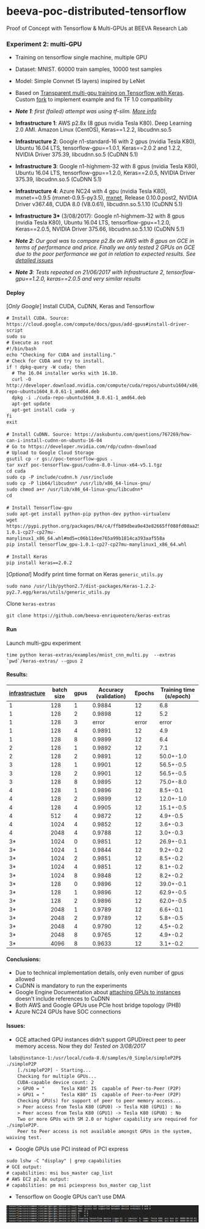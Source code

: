 # beeva-poc-distributed-tensorflow
Proof of Concept with Tensorflow & Multi-GPUs at BEEVA Research Lab

### Experiment 2: multi-GPU

* Training on tensorflow single machine, multiple GPU
* Dataset: MNIST. 60000 train samples, 10000 test samples
* Model: Simple Convnet (5 layers) inspired by LeNet
* Based on [Transparent multi-gpu training on Tensorflow with Keras](https://medium.com/@kuza55/transparent-multi-gpu-training-on-tensorflow-with-keras-8b0016fd9012#.w0nbus9yu). Custom [fork](https://github.com/beeva-enriqueotero/keras-extras/blob/master/examples/mnist_cnn_multi.py) to implement example and fix TF 1.0 compatibility
* ***Note 1**: first (failed) attempt was using tf-slim. [More info](README_multigpu_tfslim.md)*
* **Infrastructure 1**: AWS p2.8x (8 gpus nvidia Tesla K80). Deep Learning 2.0 AMI. Amazon Linux (CentOS), Keras==1.2.2, libcudnn.so.5
* **Infrastructure 2**: Google n1-standard-16 with 2 gpus (nvidia Tesla K80), Ubuntu 16.04 LTS, tensorflow-gpu==1.0.1, Keras==2.0.2 and 1.2.2, NVIDIA Driver 375.39, libcudnn.so.5 (CuDNN 5.1)
* **Infrastructure 3**: Google n1-highmem-32 with 8 gpus (nvidia Tesla K80), Ubuntu 16.04 LTS, tensorflow-gpu==1.2.0, Keras==2.0.5, NVIDIA Driver 375.39, libcudnn.so.5 (CuDNN 5.1)
* **Infrastructure 4**: Azure NC24 with 4 gpu (nvidia Tesla K80), mxnet==0.9.5 (mxnet-0.9.5-py3.5), [mxnet](https://github.com/apache/incubator-mxnet/commit/0768c0e97c5aa1d142ff0b3b8d37b1c736a42b83), Release 0.10.0.post2, NVIDIA Driver v367.48, CUDA 8.0 (V8.0.61), libcudnn.so.5.1.10 (CuDNN 5.1)
* **Infrastructure 3\*** (3/08/2017): Google n1-highmem-32 with 8 gpus (nvidia Tesla K80), Ubuntu 16.04 LTS, tensorflow-gpu==1.2.0, Keras==2.0.5, NVIDIA Driver 375.66, libcudnn.so.5.1.10 (CuDNN 5.1)


* ***Note 2**: Our goal was to compare p2.8x on AWS with 8 gpus on GCE in terms of performance and price. Finally we only tested 2 GPUs on GCE due to the poor performance we got in relation to expected results. See [detailed issues](#issues)*
* ***Note 3**: Tests repeated on 21/06/2017 with Infrastructure 2, tensorflow-gpu==1.2.0, keras==2.0.5 and very similar results*



#### Deploy

[*Only Google*] Install CUDA, CuDNN, Keras and Tensorflow
```
# Install CUDA. Source: https://cloud.google.com/compute/docs/gpus/add-gpus#install-driver-script
sudo su
# Execute as root
#!/bin/bash
echo "Checking for CUDA and installing."
# Check for CUDA and try to install.
if ! dpkg-query -W cuda; then
  # The 16.04 installer works with 16.10.
  curl -O http://developer.download.nvidia.com/compute/cuda/repos/ubuntu1604/x86_64/cuda-repo-ubuntu1604_8.0.61-1_amd64.deb
  dpkg -i ./cuda-repo-ubuntu1604_8.0.61-1_amd64.deb
  apt-get update
  apt-get install cuda -y
fi
exit

# Install CuDNN. Source: https://askubuntu.com/questions/767269/how-can-i-install-cudnn-on-ubuntu-16-04
# Go to https://developer.nvidia.com/rdp/cudnn-download
# Upload to Google Cloud Storage
gsutil cp -r gs://poc-tensorflow-gpus .
tar xvzf poc-tensorflow-gpus/cudnn-8.0-linux-x64-v5.1.tgz
cd cuda
sudo cp -P include/cudnn.h /usr/include
sudo cp -P lib64/libcudnn* /usr/lib/x86_64-linux-gnu/
sudo chmod a+r /usr/lib/x86_64-linux-gnu/libcudnn*
cd

# Install Tensorflow-gpu
sudo apt-get install python-pip python-dev python-virtualenv
wget https://pypi.python.org/packages/04/c4/ffb89dbea9e43e82665ff088fd08aa25aa93301aa8c480de278c8f576ea1/tensorflow_gpu-1.0.1-cp27-cp27mu-manylinux1_x86_64.whl#md5=c06b11dee765a99b1814ca393aaf558a
pip install tensorflow_gpu-1.0.1-cp27-cp27mu-manylinux1_x86_64.whl

# Install Keras
pip install keras==2.0.2
```

[*Optional*] Modify print time format on Keras `generic_utils.py`
```
sudo nano /usr/lib/python2.7/dist-packages/Keras-1.2.2-py2.7.egg/keras/utils/generic_utils.py
```
Clone `keras-extras`
```
git clone https://github.com/beeva-enriqueotero/keras-extras
```

#### Run

Launch multi-gpu experiment
```
time python keras-extras/examples/mnist_cnn_multi.py  --extras `pwd`/keras-extras/ --gpus 2
```

#### Results:

| [infrastructure](https://github.com/beeva-enriqueotero/beeva-poc-distributed-tensorflow/blob/master/README_multigpu.md#experiment-2-multi-gpu) | batch size | gpus | Accuracy (validation) | Epochs | Training time (s/epoch)
| --- | --- | --- | --- | --- | ---
| 1 | 128 | 1 | 0.9884 | 12 | 6.8
| 1 | 128 | 2 | 0.9898 | 12 | 5.2
| 1 | 128 | 3 | error | error | error
| 1 | 128 | 4 | 0.9891 | 12 | 4.9
| 1 | 128 | 8 | 0.9899 | 12 | 6.4
| 2 | 128 | 1 | 0.9892 | 12 | 7.1
| 2 | 128 | 2 | 0.9891 | 12 | 50.0+-1.0
| 3 | 128 | 1 | 0.9901 | 12 | 56.5+-0.5
| 3 | 128 | 2 | 0.9901 | 12 | 56.5+-0.5
| 3 | 128 | 8 | 0.9895 | 12 | 75.0+-8.0
| 4 | 128 | 1 | 0.9896 | 12 | 8.5+-0.1
| 4 | 128 | 2 | 0.9899 | 12 | 12.0+-1.0
| 4 | 128 | 4 | 0.9905 | 12 | 15.1+-0.5
| 4 | 512 | 4 | 0.9872 | 12 | 4.9+-0.5
| 4 | 1024 | 4 | 0.9852 | 12 | 3.6+-0.3
| 4 | 2048 | 4 | 0.9788 | 12 | 3.0+-0.3
| 3\* | 1024 | 0 | 0.9851 | 12 | 26.9+-0.1
| 3\* | 1024 | 1 | 0.9844 | 12 | 9.2+-0.2
| 3\* | 1024 | 2 | 0.9851 | 12 | 8.5+-0.2
| 3\* | 1024 | 4 | 0.9851 | 12 | 8.1+-0.2
| 3\* | 1024 | 8 | 0.9848 | 12 | 8.2+-0.2
| 3\* | 128 | 0 | 0.9896 | 12 | 39.0+-0.1
| 3\* | 128 | 1 | 0.9896 | 12 | 62.9+-0.5
| 3\* | 128 | 2 | 0.9896 | 12 | 62.0+-0.5
| 3\* | 2048 | 1 | 0.9789 | 12 | 6.6+-0.1
| 3\* | 2048 | 2 | 0.9789 | 12 | 5.8+-0.5
| 3\* | 2048 | 4 | 0.9790 | 12 | 4.5+-0.2
| 3\* | 2048 | 8 | 0.9765 | 12 | 4.9+-0.2
| 3\* | 4096 | 8 | 0.9633 | 12 | 3.1+-0.2


#### Conclusions: 
* Due to technical implementation details, only even number of gpus allowed
* CuDNN is mandatory to run the experiments
* Google Engine Documentation about [attaching GPUs to instances](https://cloud.google.com/compute/docs/gpus/add-gpus) doesn't include references to CuDNN
* Both AWS and Google GPUs use PCIe host bridge topology (PHB)
* Azure NC24 GPUs have SOC connections

#### Issues:
* GCE attached GPU instances didn't support GPUDirect peer to peer memory access. Now they do! *Tested on 3/08/2017*
```
 labs@instance-1:/usr/local/cuda-8.0/samples/0_Simple/simpleP2P$ ./simpleP2P
    [./simpleP2P] - Starting...
    Checking for multiple GPUs...
    CUDA-capable device count: 2
    > GPU0 = "      Tesla K80" IS  capable of Peer-to-Peer (P2P)
    > GPU1 = "      Tesla K80" IS  capable of Peer-to-Peer (P2P)
    Checking GPU(s) for support of peer to peer memory access...
    > Peer access from Tesla K80 (GPU0) -> Tesla K80 (GPU1) : No
    > Peer access from Tesla K80 (GPU1) -> Tesla K80 (GPU0) : No
    Two or more GPUs with SM 2.0 or higher capability are required for ./simpleP2P.
    Peer to Peer access is not available amongst GPUs in the system, waiving test.
```

* Google GPUs use PCI instead of PCI express
```
sudo lshw -C "display" | grep capabilities
# GCE output:
# capabilities: msi bus_master cap_list
# AWS EC2 p2.8x output:
# capabilities: pm msi pciexpress bus_master cap_list
```

* Tensorflow on Google GPUs can't use DMA

![DMA issue](images/google_gpus_dma.png)
